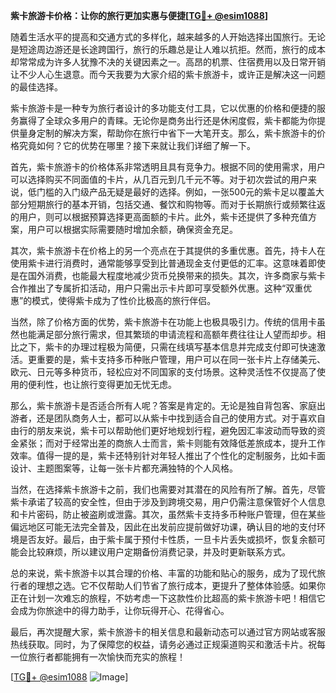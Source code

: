 **紫卡旅游卡价格：让你的旅行更加实惠与便捷[[TG💪+ @esim1088](https://t.me/s/esim1088)]**

随着生活水平的提高和交通方式的多样化，越来越多的人开始选择出国旅行。无论是短途周边游还是长途跨国行，旅行的乐趣总是让人难以抗拒。然而，旅行的成本却常常成为许多人犹豫不决的关键因素之一。高昂的机票、住宿费用以及日常开销让不少人心生退意。而今天我要为大家介绍的紫卡旅游卡，或许正是解决这一问题的最佳选择。

紫卡旅游卡是一种专为旅行者设计的多功能支付工具，它以优惠的价格和便捷的服务赢得了全球众多用户的青睐。无论你是商务出行还是休闲度假，紫卡都能为你提供量身定制的解决方案，帮助你在旅行中省下一大笔开支。那么，紫卡旅游卡的价格究竟如何？它的优势在哪里？接下来就让我们详细了解一下。

首先，紫卡旅游卡的价格体系非常透明且具有竞争力。根据不同的使用需求，用户可以选择购买不同面值的卡片，从几百元到几千元不等。对于初次尝试的用户来说，低门槛的入门级产品无疑是最好的选择。例如，一张500元的紫卡足以覆盖大部分短期旅行的基本开销，包括交通、餐饮和购物等。而对于长期旅行或频繁往返的用户，则可以根据预算选择更高面额的卡片。此外，紫卡还提供了多种充值方案，用户可以根据实际需要随时增加余额，确保资金充足。

其次，紫卡旅游卡在价格上的另一个亮点在于其提供的多重优惠。首先，持卡人在使用紫卡进行消费时，通常能够享受到比普通现金支付更低的汇率。这意味着即使是在国外消费，也能最大程度地减少货币兑换带来的损失。其次，许多商家与紫卡合作推出了专属折扣活动，用户只需出示卡片即可享受额外优惠。这种“双重优惠”的模式，使得紫卡成为了性价比极高的旅行伴侣。

当然，除了价格方面的优势，紫卡旅游卡在功能上也极具吸引力。传统的信用卡虽然也能满足部分旅行需求，但其繁琐的申请流程和高额年费往往让人望而却步。相比之下，紫卡的办理过程极为简便，只需在线填写基本信息并完成支付即可快速激活。更重要的是，紫卡支持多币种账户管理，用户可以在同一张卡片上存储美元、欧元、日元等多种货币，轻松应对不同国家的支付场景。这种灵活性不仅提高了使用的便利性，也让旅行变得更加无忧无虑。

那么，紫卡旅游卡是否适合所有人呢？答案是肯定的。无论是独自背包客、家庭出游者，还是团队商务人士，都可以从紫卡中找到适合自己的使用方式。对于喜欢自由行的朋友来说，紫卡可以帮助他们更好地规划行程，避免因汇率波动而导致的资金紧张；而对于经常出差的商旅人士而言，紫卡则能有效降低差旅成本，提升工作效率。值得一提的是，紫卡还特别针对年轻人推出了个性化的定制服务，比如卡面设计、主题图案等，让每一张卡片都充满独特的个人风格。

当然，在选择紫卡旅游卡之前，我们也需要对其潜在的风险有所了解。首先，尽管紫卡承诺了较高的安全性，但由于涉及到跨境交易，用户仍需注意保管好个人信息和卡片密码，防止被盗刷或泄露。其次，虽然紫卡支持多币种账户管理，但在某些偏远地区可能无法完全普及，因此在出发前应提前做好功课，确认目的地的支付环境是否友好。最后，由于紫卡属于预付卡性质，一旦卡片丢失或损坏，恢复余额可能会比较麻烦，所以建议用户定期备份消费记录，并及时更新联系方式。

总的来说，紫卡旅游卡以其合理的价格、丰富的功能和贴心的服务，成为了现代旅行者的理想之选。它不仅帮助人们节省了旅行成本，更提升了整体体验感。如果你正在计划一次难忘的旅程，不妨考虑一下这款性价比超高的紫卡旅游卡吧！相信它会成为你旅途中的得力助手，让你玩得开心、花得省心。

最后，再次提醒大家，紫卡旅游卡的相关信息和最新动态可以通过官方网站或客服热线获取。同时，为了保障您的权益，请务必通过正规渠道购买和激活卡片。祝每一位旅行者都能拥有一次愉快而充实的旅程！

[[TG💪+ @esim1088](https://t.me/s/esim1088) ![Image](https://i.postimg.cc/4NQfJmqS/Snipaste-2025-05-13-00-14-12.png)]